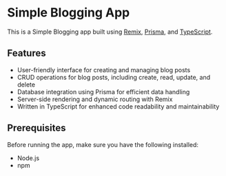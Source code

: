 # Simple Blogging App

This is a Simple Blogging app built using [Remix](https://remix.run/), [Prisma](https://www.prisma.io/), and [TypeScript](https://www.typescriptlang.org/).

## Features

- User-friendly interface for creating and managing blog posts
- CRUD operations for blog posts, including create, read, update, and delete
- Database integration using Prisma for efficient data handling
- Server-side rendering and dynamic routing with Remix
- Written in TypeScript for enhanced code readability and maintainability

## Prerequisites

Before running the app, make sure you have the following installed:

- Node.js 
- npm 





